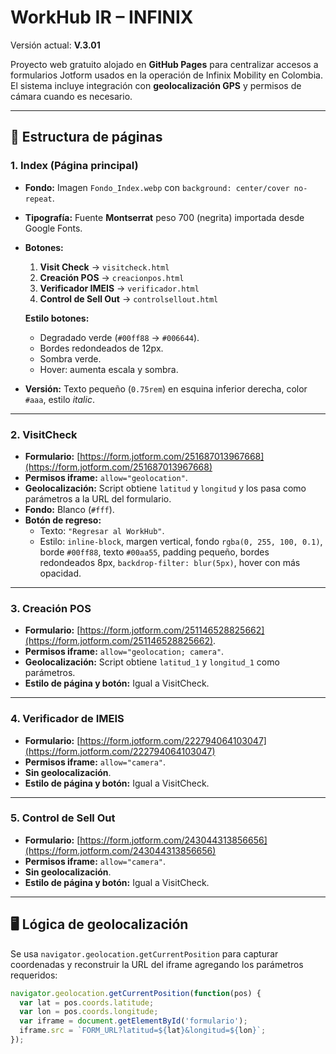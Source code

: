 # WorkHub IR – INFINIX

Versión actual: **V.3.01**

Proyecto web gratuito alojado en **GitHub Pages** para centralizar accesos a formularios Jotform usados en la operación de Infinix Mobility en Colombia. El sistema incluye integración con **geolocalización GPS** y permisos de cámara cuando es necesario.

---

## 📂 Estructura de páginas

### **1. Index (Página principal)**
- **Fondo:** Imagen `Fondo_Index.webp` con `background: center/cover no-repeat`.
- **Tipografía:** Fuente **Montserrat** peso 700 (negrita) importada desde Google Fonts.
- **Botones:**  
  1. **Visit Check** → `visitcheck.html`  
  2. **Creación POS** → `creacionpos.html`  
  3. **Verificador IMEIS** → `verificador.html`  
  4. **Control de Sell Out** → `controlsellout.html`  

  **Estilo botones:**  
  - Degradado verde (`#00ff88` → `#006644`).  
  - Bordes redondeados de 12px.  
  - Sombra verde.  
  - Hover: aumenta escala y sombra.  

- **Versión:** Texto pequeño (`0.75rem`) en esquina inferior derecha, color `#aaa`, estilo *italic*.

---

### **2. VisitCheck**
- **Formulario:** [https://form.jotform.com/251687013967668](https://form.jotform.com/251687013967668)  
- **Permisos iframe:** `allow="geolocation"`.
- **Geolocalización:** Script obtiene `latitud` y `longitud` y los pasa como parámetros a la URL del formulario.
- **Fondo:** Blanco (`#fff`).
- **Botón de regreso:**  
  - Texto: `"Regresar al WorkHub"`.  
  - Estilo: `inline-block`, margen vertical, fondo `rgba(0, 255, 100, 0.1)`, borde `#00ff88`, texto `#00aa55`, padding pequeño, bordes redondeados 8px, `backdrop-filter: blur(5px)`, hover con más opacidad.

---

### **3. Creación POS**
- **Formulario:** [https://form.jotform.com/251146528825662](https://form.jotform.com/251146528825662).  
- **Permisos iframe:** `allow="geolocation; camera"`.
- **Geolocalización:** Script obtiene `latitud_1` y `longitud_1` como parámetros.
- **Estilo de página y botón:** Igual a VisitCheck.

---

### **4. Verificador de IMEIS**
- **Formulario:** [https://form.jotform.com/222794064103047](https://form.jotform.com/222794064103047)  
- **Permisos iframe:** `allow="camera"`.
- **Sin geolocalización**.
- **Estilo de página y botón:** Igual a VisitCheck.

---

### **5. Control de Sell Out**
- **Formulario:** [https://form.jotform.com/243044313856656](https://form.jotform.com/243044313856656) 
- **Permisos iframe:** `allow="camera"`.
- **Sin geolocalización**.
- **Estilo de página y botón:** Igual a VisitCheck.

---

## 🖥️ Lógica de geolocalización
Se usa `navigator.geolocation.getCurrentPosition` para capturar coordenadas y reconstruir la URL del iframe agregando los parámetros requeridos:
```javascript
navigator.geolocation.getCurrentPosition(function(pos) {
  var lat = pos.coords.latitude;
  var lon = pos.coords.longitude;
  var iframe = document.getElementById('formulario');
  iframe.src = `FORM_URL?latitud=${lat}&longitud=${lon}`;
});
